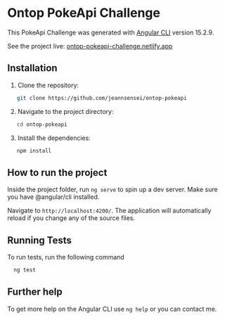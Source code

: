 # Ontop PokeApi Challenge

This PokeApi Challenge was generated with [Angular CLI](https://github.com/angular/angular-cli) version 15.2.9.

See the project live: [ontop-pokeapi-challenge.netlify.app](https://ontop-pokeapi-challenge.netlify.app)

## Installation
1. Clone the repository:

```bash
   git clone https://github.com/jeannsensei/ontop-pokeapi
```
2. Navigate to the project directory:
```bash
   cd ontop-pokeapi
```
3. Install the dependencies:
```bash
   npm install
```

## How to run the project

Inside the project folder, run `ng serve` to spin up a dev server. Make sure you have @angular/cli installed.

Navigate to `http://localhost:4200/`. The application will automatically reload if you change any of the source files.


## Running Tests

To run tests, run the following command

```bash
  ng test
```

## Further help

To get more help on the Angular CLI use `ng help` or you can contact me.
